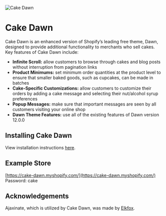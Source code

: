 ![Cake Dawn](sample-photos-from-pexel/cake-dawn-logo.png)
# Cake Dawn

Cake Dawn is an enhanced version of Shopify’s leading free theme, Dawn, designed to provide additional functionality to merchants who sell cakes. Key features of Cake Dawn include:

- **Infinite Scroll:** allow customers to browse through cakes and blog posts without interruption from pagination links
- **Product Minimums:** set minimum order quantities at the product level to ensure that smaller baked goods, such as cupcakes, can be made in batches
- **Cake-Specific Customizations:** allow customers to customize their orders by adding a cake message and selecting their nut/alcohol syrup preferences
- **Popup Messages:** make sure that important messages are seen by all customers visiting your online shop
- **Dawn Theme Features:** use all of the existing features of Dawn version 12.0.0

## Installing Cake Dawn
View installation instructions [here](https://docs.google.com/presentation/d/1DH9GIPotmxjzr38OHkeENONY_rtESZBV5anfYsZOH6U/edit?usp=sharing).

## Example Store
[https://cake-dawn.myshopify.com/](https://cake-dawn.myshopify.com/)  
Password: cake

## Acknowledgements

Ajaxinate, which is utilized by Cake Dawn, was made by [Elkfox](https://ajaxinate.elkfox.io/).